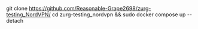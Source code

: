 git clone https://github.com/Reasonable-Grape2698/zurg-testing_NordVPN/
cd zurg-testing_nordvpn && sudo docker compose up --detach
